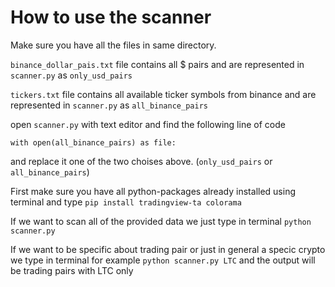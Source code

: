 # How to use the scanner
Make sure you have all the files in same directory.

`binance_dollar_pais.txt` file contains all $ pairs and are represented in `scanner.py` as `only_usd_pairs`

`tickers.txt` file contains all available ticker symbols from binance and are represented in `scanner.py` as `all_binance_pairs`

open `scanner.py` with text editor and find the following line of code 

`with open(all_binance_pairs) as file:`

and replace it one of the two choises above. (`only_usd_pairs` or `all_binance_pairs`)
    
    


First make sure you have all python-packages already installed using terminal and type
`pip install tradingview-ta colorama`

If we want to scan all of the provided data we just type in terminal `python scanner.py`

If we want to be specific about trading pair or just in general a specic crypto we type in terminal for example `python scanner.py LTC` and the output will be trading pairs with LTC only